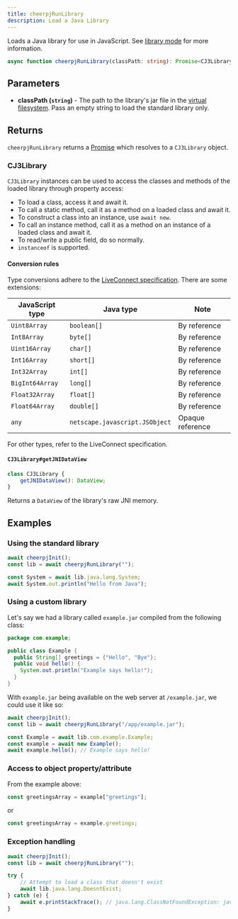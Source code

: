 ```yaml
---
title: cheerpjRunLibrary
description: Load a Java Library
---
```


Loads a Java library for use in JavaScript. See [library mode](/cheerpj3/guides/library-mode) for more information.

```ts
async function cheerpjRunLibrary(classPath: string): Promise<CJ3Library>;
```

## Parameters

- **classPath (`string`)** - The path to the library's jar file in the [virtual filesystem]. Pass an empty string to load the standard library only.

## Returns

`cheerpjRunLibrary` returns a [Promise] which resolves to a `CJ3Library` object.

### CJ3Library

`CJ3Library` instances can be used to access the classes and methods of the loaded library through property access:

- To load a class, access it and await it.
- To call a static method, call it as a method on a loaded class and await it.
- To construct a class into an instance, use `await new`.
- To call an instance method, call it as a method on an instance of a loaded class and await it.
- To read/write a public field, do so normally.
- `instanceof` is supported.

#### Conversion rules

Type conversions adhere to the [LiveConnect specification](https://web.archive.org/web/20110204185537/http://jdk6.java.net/plugin2/liveconnect/#JS_JAVA_CONVERSIONS). There are some extensions:

| JavaScript type | Java type                      | Note             |
| --------------- | ------------------------------ | ---------------- |
| `Uint8Array`    | `boolean[]`                    | By reference     |
| `Int8Array`     | `byte[]`                       | By reference     |
| `Uint16Array`   | `char[]`                       | By reference     |
| `Int16Array`    | `short[]`                      | By reference     |
| `Int32Array`    | `int[]`                        | By reference     |
| `BigInt64Array` | `long[]`                       | By reference     |
| `Float32Array`  | `float[]`                      | By reference     |
| `Float64Array`  | `double[]`                     | By reference     |
| `any`           | `netscape.javascript.JSObject` | Opaque reference |

For other types, refer to the LiveConnect specification.

#### `CJ3Library#getJNIDataView`

```ts
class CJ3Library {
	getJNIDataView(): DataView;
}
```

Returns a `DataView` of the library's raw JNI memory.

## Examples

### Using the standard library

```js
await cheerpjInit();
const lib = await cheerpjRunLibrary("");

const System = await lib.java.lang.System;
await System.out.println("Hello from Java");
```

### Using a custom library

Let's say we had a library called `example.jar` compiled from the following class:

```java
package com.example;

public class Example {
  public String[] greetings = {"Hello", "Bye"};
  public void hello() {
    System.out.println("Example says hello!");
  }
}
```

With `example.jar` being available on the web server at `/example.jar`, we could use it like so:

```js
await cheerpjInit();
const lib = await cheerpjRunLibrary("/app/example.jar");

const Example = await lib.com.example.Example;
const example = await new Example();
await example.hello(); // Example says hello!
```

### Access to object property/attribute

From the example above:

```js
const greetingsArray = example["greetings"];
```

or

```js
const greetingsArray = example.greetings;
```

### Exception handling

```js
await cheerpjInit();
const lib = await cheerpjRunLibrary("");

try {
	// Attempt to load a class that doesn't exist
	await lib.java.lang.DoesntExist;
} catch (e) {
	await e.printStackTrace(); // java.lang.ClassNotFoundException: java.lang.DoesntExist
}
```

[Promise]: https://developer.mozilla.org/en-US/docs/Web/JavaScript/Reference/Global_Objects/Promise
[virtual filesystem]: /cheerpj3/guides/File-System-support
